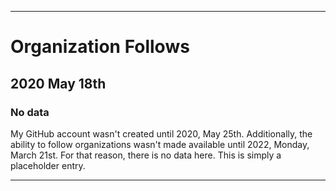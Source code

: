 
***

# Organization Follows

## 2020 May 18th

### No data

My GitHub account wasn't created until 2020, May 25th. Additionally, the ability to follow organizations wasn't made available until 2022, Monday, March 21st. For that reason, there is no data here. This is simply a placeholder entry.

***
